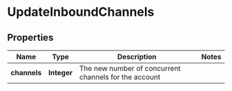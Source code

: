 

# UpdateInboundChannels


## Properties

Name | Type | Description | Notes
------------ | ------------- | ------------- | -------------
**channels** | **Integer** | The new number of concurrent channels for the account | 



